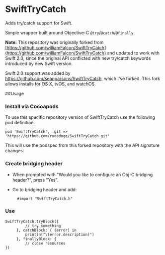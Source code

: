 SwiftTryCatch
=============

Adds try/catch support for Swift.

Simple wrapper built around Objective-C `@try`/`@catch`/`@finally`.

**Note:** This repository was originally forked from [https://github.com/williamFalcon/SwiftTryCatch](https://github.com/williamFalcon/SwiftTryCatch) and updated to work with Swift 2.0, since the original API conflicted with new try/catch keywords introduced by new Swift version.

Swift 2.0 support was added by https://github.com/seanparsons/SwiftTryCatch, which I've forked. This fork allows installs for OS X, tvOS, and watchOS. 


##Usage

### Install via Cocoapods

To use this specific repository version of SwiftTryCatch use the following pod definition:

    pod 'SwiftTryCatch', :git => 'https://github.com/rudedogg/SwiftTryCatch.git'

This will use the podspec from this forked repository with the API signature changes.

### Create bridging header

- When prompted with "Would you like to configure an Obj-C bridging header?", press "Yes".
- Go to bridging header and add:

        #import "SwiftTryCatch.h"

### Use

    SwiftTryCatch.tryBlock({
             // try something
         }, catchBlock: { (error) in
             println("\(error.description)")
         }, finallyBlock: {
             // close resources
    })
